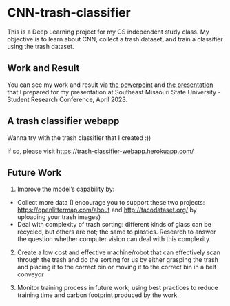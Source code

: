 # CNN-trash-classifier
This is a Deep Learning project for my CS independent study class. My objective is to learn about CNN, collect a trash dataset, and train a classifier using the trash dataset.

## Work and Result
You can see my work and result via [the powerpoint](https://view.officeapps.live.com/op/view.aspx?src=https%3A%2F%2Fraw.githubusercontent.com%2Ftnguyen7s%2FCNN-trash-classifier%2Fmaster%2Fpp%2FTuyen_SEMO_SCR_April2023.pptx&wdOrigin=BROWSELINK) and [the presentation](https://www.youtube.com/watch?fbclid=IwAR1xvcsD9Z0FfbZeqbkEvP4cCLvanzNvhNufs4vjmsESTu52VwVgCIjYb2g&v=alJAc6tS6-w&feature=youtu.be) that I prepared for my presentation at Southeast Missouri State University - Student Research Conference, April 2023.

## A trash classifier webapp
Wanna try with the trash classifier that I created :))

If so, please visit https://trash-classifier-webapp.herokuapp.com/ 

## Future Work
1. Improve the model’s capability by:
* Collect more data (I encourage you to support these two projects: https://openlittermap.com/about and http://tacodataset.org/ by uploading your trash images)
* Deal with complexity of trash sorting: different kinds of glass can be recycled, but others are not; the same to plastics. Research to answer the question whether computer vision can deal with this complexity.

2. Create a low cost and effective machine/robot that can effectively scan through the trash and do the sorting for us by either grasping the trash and placing it to the correct bin or moving it to the correct bin in a belt conveyor 

3. Monitor training process in future work; using best practices to reduce training time and carbon footprint produced by the work.


